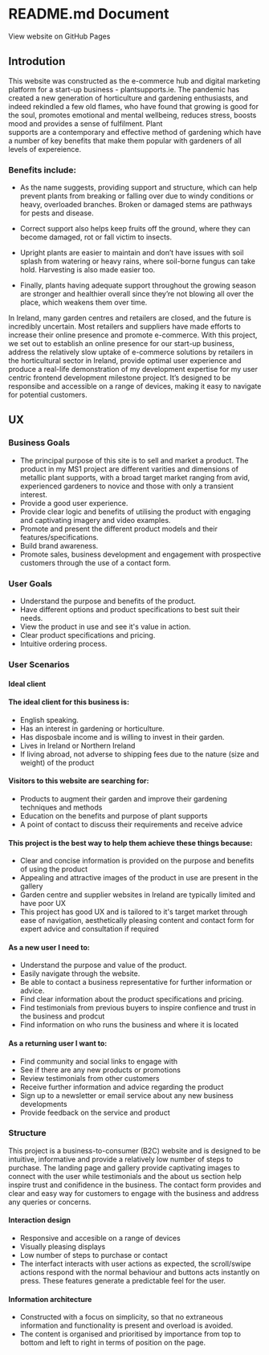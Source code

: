# README.md Document 

View website on GitHub Pages

## Introdution

This website was constructed as the e-commerce hub and digital marketing platform for a start-up business - plantsupports.ie. The pandemic
has created a new generation of horticulture and gardening enthusiasts, and indeed rekindled a few old flames, who have found that growing 
is good for the soul, promotes emotional and mental wellbeing, reduces stress, boosts mood and  provides a sense of fulfilment. Plant  
supports are a contemporary and effective method of gardening which have a number of key benefits that make them popular with gardeners of 
all levels of expereience.

### Benefits include: 

-	As the name suggests, providing support and structure, which can help prevent plants from breaking or falling over due to windy conditions 
    or heavy, overloaded branches. Broken or damaged stems are pathways for pests and disease. 

-	Correct support also helps keep fruits off the ground, where they can become damaged, rot or fall victim to insects.  

-	Upright plants are easier to maintain and don’t have issues with soil splash from watering or heavy rains, where soil-borne fungus can take 
    hold. Harvesting is also made easier too.  

-	Finally, plants having adequate support throughout the growing season are stronger and healthier overall since they’re not blowing all over 
    the place, which weakens them over time. 

In Ireland, many garden centres and retailers are closed, and the future is incredibly uncertain. Most retailers and suppliers have made efforts 
to increase their online presence and promote e-commerce. With this project, we set out to establish an online presence for our start-up business, 
address the relatively slow uptake of e-commerce solutions by retailers in the horticultural sector in Ireland, provide optimal user experience 
and produce a real-life demonstration of my development expertise for my user centric frontend development milestone project. It’s designed to 
be responsibe and accessible on a range of devices, making it easy to navigate for potential customers. 


## UX 

### Business Goals 

- The principal purpose of this site is to sell and market a product. The product in my MS1 project are different varities and dimensions of 
  metallic plant supports, with a broad target market ranging from avid, experienced gardeners to novice and those with only a transient interest. 
- Provide a good user experience. 
- Provide clear logic and benefits of utilising the product with engaging and captivating imagery and video examples. 
- Promote and present the different product models and their features/specifications.
- Build brand awareness.
- Promote sales, business development and engagement with prospective customers through the use of a contact form.

### User Goals 

- Understand the purpose and benefits of the product.
- Have different options and product specifications to best suit their needs.
- View the product in use and see it's value in action.
- Clear product specifications and pricing.
- Intuitive ordering process. 

### User Scenarios 


#### Ideal client 


#### The ideal client for this business is: 

- English speaking.
- Has an interest in gardening or horticulture.
- Has disposbale income and is willing to invest in their garden. 
- Lives in Ireland or Northern Ireland 
- If living abroad, not adverse to shipping fees due to the nature (size and weight) of the product 

#### Visitors to this website are searching for: 

- Products to augment their garden and improve their gardening techniques and methods
- Education on the benefits and purpose of plant supports 
- A point of contact to discuss their requirements and receive advice

#### This project is the best way to help them achieve these things because: 

- Clear and concise information is provided on the purpose and benefits of using the product
- Appealing and attractive images of the product in use are present in the gallery
- Garden centre and supplier websites in Ireland are typically limited and have poor UX 
- This project has good UX and is tailored to it's target market through ease of navigation, aesthetically
  pleasing content and contact form for expert advice and consultation if required

#### As a new user I need to: 

- Understand the purpose and value of the product.
- Easily navigate through the website.
- Be able to contact a business representative for further information or advice.
- Find clear information about the product specifications and pricing. 
- Find testimonials from previous buyers to inspire confience and trust in the business and prodcut
- Find information on who runs the business and where it is located 

#### As a returning user I want to:  

- Find community and social links to engage with
- See if there are any new products or promotions 
- Review testimonials from other customers
- Receive further information and advice regarding the product 
- Sign up to a newsletter or email service about any new business developments 
- Provide feedback on the service and product


### Structure 

This project is a business-to-consumer (B2C) website and is designed to be intuitive, informative and provide a relatively low number of steps to purchase. The landing page and gallery provide 
captivating images to connect with the user while testimonials and the about us section help inspire trust and conifidence in the business. The contact form provides and clear and easy way for
customers to engage with the business and address any queries or concerns.

#### Interaction design

- Responsive and accesible on a range of devices 
- Visually pleasing displays 
- Low number of steps to purchase or contact
- The interfact interacts with user actions as expected, the scroll/swipe actions respond with the normal behaviour and buttons acts instantly on press. These features generate a predictable
  feel for the user.


#### Information architecture 

- Constructed with a focus on simplicity, so that no extraneous information and functionality is present and overload is avoided.
- The content is organised and prioritised by importance from top to bottom and left to right in terms of position on the page.





